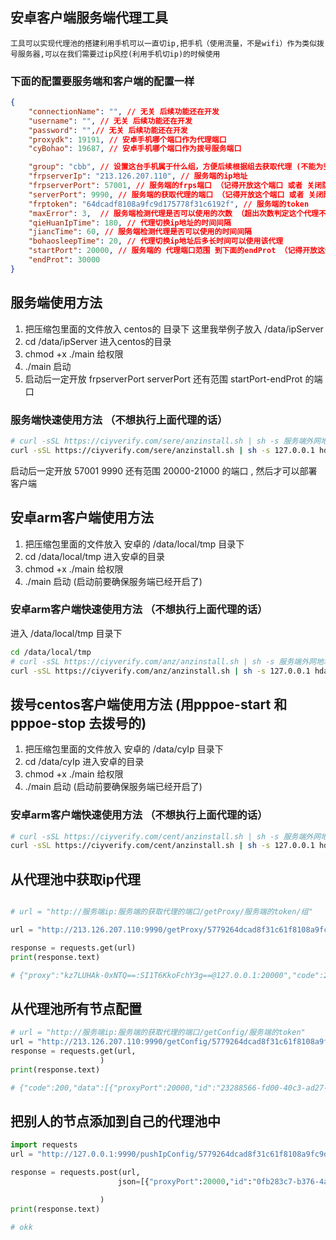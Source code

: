 ## 安卓客户端服务端代理工具


    工具可以实现代理池的搭建利用手机可以一直切ip,把手机（使用流量，不是wifi）作为类似拨号服务器,可以在我们需要过ip风控(利用手机切ip)的时候使用

### 下面的配置要服务端和客户端的配置一样


```json
{
    "connectionName": "", // 无关 后续功能还在开发
    "username": "", // 无关 后续功能还在开发
    "password": "",// 无关 后续功能还在开发
    "proxydk": 19191, // 安卓手机哪个端口作为代理端口
    "cyBohao": 19687, // 安卓手机哪个端口作为拨号服务端口

    "group": "cbb", // 设置这台手机属于什么组，方便后续根据组去获取代理 (不能为空) 为("all" )就在全部的代理中随机选择不会按照组去分类
    "frpserverIp": "213.126.207.110", // 服务端的ip地址
    "frpserverPort": 57001, // 服务端的frps端口 （记得开放这个端口 或者 关闭防火墙）
    "serverPort": 9990, // 服务端的获取代理的端口 （记得开放这个端口 或者 关闭防火墙）
    "frptoken": "64dcadf8108a9fc9d175778f31c6192f", // 服务端的token
    "maxError": 3,  // 服务端检测代理是否可以使用的次数 （超出次数判定这个代理不能使用 获取代理就不会获取到）
    "qieHuanIpTime": 180, // 代理切换ip地址的时间间隔
    "jiancTime": 60, // 服务端检测代理是否可以使用的时间间隔
    "bohaosleepTime": 20, // 代理切换ip地址后多长时间可以使用该代理
    "startPort": 20000, // 服务端的 代理端口范围 到下面的endProt （记得开放这个范围的端口 或者 关闭防火墙）
    "endProt": 30000
}

```


## 服务端使用方法 
1. 把压缩包里面的文件放入 centos的 目录下 这里我举例子放入 /data/ipServer
2. cd /data/ipServer 进入centos的目录
3. chmod +x ./main 给权限
4. ./main 启动
5. 启动后一定开放 frpserverPort serverPort 还有范围 startPort-endProt 的端口
### 服务端快速使用方法  （不想执行上面代理的话）
```sh
# curl -sSL https://ciyverify.com/sere/anzinstall.sh | sh -s 服务端外网地址 你的校验token(frptoken)
curl -sSL https://ciyverify.com/sere/anzinstall.sh | sh -s 127.0.0.1 hdakjsdhaskhnkcnzxck
```
启动后一定开放 57001 9990 还有范围 20000-21000 的端口 , 然后才可以部署客户端



## 安卓arm客户端使用方法
1. 把压缩包里面的文件放入 安卓的 /data/local/tmp 目录下
2. cd /data/local/tmp 进入安卓的目录
3. chmod +x ./main 给权限
4. ./main 启动 (启动前要确保服务端已经开启了)
### 安卓arm客户端快速使用方法  （不想执行上面代理的话）
进入 /data/local/tmp 目录下
```sh
cd /data/local/tmp
# curl -sSL https://ciyverify.com/anz/anzinstall.sh | sh -s 服务端外网地址 你的校验token(frptoken)
curl -sSL https://ciyverify.com/anz/anzinstall.sh | sh -s 127.0.0.1 hdakjsdhaskhnkcnzxck
```



## 拨号centos客户端使用方法 (用pppoe-start 和 pppoe-stop 去拨号的)
1. 把压缩包里面的文件放入 安卓的 /data/cyIp 目录下
2. cd /data/cyIp 进入安卓的目录
3. chmod +x ./main 给权限
4. ./main 启动 (启动前要确保服务端已经开启了)
### 安卓arm客户端快速使用方法  （不想执行上面代理的话）
```sh
# curl -sSL https://ciyverify.com/cent/anzinstall.sh | sh -s 服务端外网地址 你的校验token(frptoken)
curl -sSL https://ciyverify.com/cent/anzinstall.sh | sh -s 127.0.0.1 hdakjsdhaskhnkcnzxck
```


## 从代理池中获取ip代理


```python

# url = "http://服务端ip:服务端的获取代理的端口/getProxy/服务端的token/组"

url = "http://213.126.207.110:9990/getProxy/5779264dcad8f31c61f8108a9fc9d17f/cbb"

response = requests.get(url)
print(response.text)

# {"proxy":"kz7LUHAk-0xNTQ==:SI1T6KkoFchY3g==@127.0.0.1:20000","code":200}
```

## 从代理池所有节点配置

```python
# url = "http://服务端ip:服务端的获取代理的端口/getConfig/服务端的token"
url = "http://213.126.207.110:9990/getConfig/5779264dcad8f31c61f8108a9fc9d17f"
response = requests.get(url,
                    )
print(response.text)

# {"code":200,"data":[{"proxyPort":20000,"id":"23288566-fd00-40c3-ad27-66470f5c7698","addr":"127.0.0.1","group":"cbb","token":"KhLBooCCJRFGorQv1QlKCpJA3PhaWtoN","serverPort":20001,"serverProxyIp":"127.0.0.1","nameInfo":"kz7LUHAk-0xNTQ==","password":"SI1T6KkoFchY3g=="}]}

```

## 把别人的节点添加到自己的代理池中
```python
import requests
url = "http://127.0.0.1:9990/pushIpConfig/5779264dcad8f31c61f8108a9fc9d17f"

response = requests.post(url,
                        json=[{"proxyPort":20000,"id":"0fb283c7-b376-4a40-ba33-cbfe5e1aa95a","addr":"106.228.116.174","group":"cbb","token":"uwTiYpM9RbLmKG81_uLZdujgIW_6yz7U","serverPort":20001,"serverProxyIp":"221.227.122.182","nameInfo":"unaGF5Nm6wgSLA==","password":"t_hKzQhs9CFUnQ=="},{"proxyPort":20002,"id":"d35be4ed-41aa-4911-8690-34dc041203e3","addr":"117.57.74.213","group":"cbb","token":"JkbpAqgjhuf6iIXAnIDGU6xATVPzY9bZ","serverPort":20003,"serverProxyIp":"221.227.122.182","nameInfo":"Ujqs9dCsZOx3ng==","password":"pLoeBRC1va_TiQ=="},{"proxyPort":20004,"id":"c1df20cb-eadf-43d3-9136-b5baa2d37fbf","addr":"59.58.47.73","group":"cbb","token":"_vfuUwcDY4lUhySomDqNIRxJUQsoDbtP","serverPort":20005,"serverProxyIp":"221.227.122.182","nameInfo":"pBuShX7c1RikcQ==","password":"3HFmoeqHJrq7fw=="},{"proxyPort":20008,"id":"1e2843f6-95c4-474d-a4e7-fc9184eb833d","addr":"116.7.198.237","group":"cbb","token":"eEGanyiMrWByhbvbYuuNPuayHBK7EWct","serverPort":20009,"serverProxyIp":"221.227.122.182","nameInfo":"cWvBR7CtnekkVQ==","password":"jJw22hIr-gpEFg=="}]

                    )
print(response.text)

# okk
```
